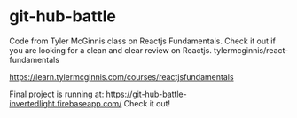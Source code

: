 # git-hub-battle
Code from Tyler McGinnis class on Reactjs Fundamentals.
Check it out if you are looking for a clean and clear review on Reactjs.
tylermcginnis/react-fundamentals

https://learn.tylermcginnis.com/courses/reactjsfundamentals

Final project is running at: https://git-hub-battle-invertedlight.firebaseapp.com/
Check it out!
